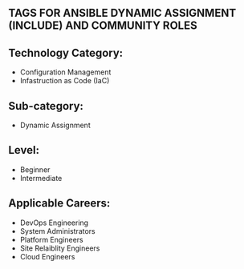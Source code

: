 ## TAGS FOR ANSIBLE DYNAMIC ASSIGNMENT (INCLUDE) AND COMMUNITY ROLES

## Technology Category:
- Configuration Management
- Infastruction as Code (IaC)


## Sub-category:
- Dynamic Assignment 

  
## Level:
- Beginner
- Intermediate

  

## Applicable Careers:
- DevOps Engineering
- System Administrators
- Platform Engineers
- Site Relaiblity Engineers
- Cloud Engineers
